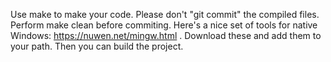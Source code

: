 Use make to make your code. Please don't "git commit" the compiled files. Perform make clean before commiting.
Here's a nice set of tools for native Windows: https://nuwen.net/mingw.html . Download these and add them to your path. Then you can build the project.